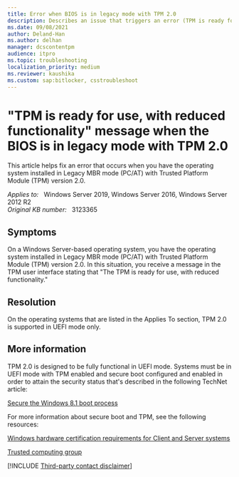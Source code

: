 ```yaml
---
title: Error when BIOS is in legacy mode with TPM 2.0
description: Describes an issue that triggers an error (TPM is ready for use, with reduced functionality) when the BIOS is in legacy mode with TPM 2.0.
ms.date: 09/08/2021
author: Deland-Han
ms.author: delhan
manager: dcscontentpm
audience: itpro
ms.topic: troubleshooting
localization_priority: medium
ms.reviewer: kaushika
ms.custom: sap:bitlocker, csstroubleshoot
---
```

# "TPM is ready for use, with reduced functionality" message when the BIOS is in legacy mode with TPM 2.0

This article helps fix an error that occurs when you have the operating system installed in Legacy MBR mode (PC/AT) with Trusted Platform Module (TPM) version 2.0.

_Applies to:_ &nbsp; Windows Server 2019, Windows Server 2016, Windows Server 2012 R2  
_Original KB number:_ &nbsp; 3123365

## Symptoms  

On a Windows Server-based operating system, you have the operating system installed in Legacy MBR mode (PC/AT) with Trusted Platform Module (TPM) version 2.0. In this situation, you receive a message in the TPM user interface stating that "The TPM is ready for use, with reduced functionality."

## Resolution

On the operating systems that are listed in the Applies To section, TPM 2.0 is supported in UEFI mode only.

## More information

TPM 2.0 is designed to be fully functional in UEFI mode. Systems must be in UEFI mode with TPM enabled and secure boot configured and enabled in order to attain the security status that's described in the following TechNet article:

[Secure the Windows 8.1 boot process](https://technet.microsoft.com/windows/dn168167.aspx)  

For more information about secure boot and TPM, see the following resources:

[Windows hardware certification requirements for Client and Server systems](https://msdn.microsoft.com/library/windows/hardware/jj128256)

[Trusted computing group](https://www.trustedcomputinggroup.org/)  

[!INCLUDE [Third-party contact disclaimer](../../includes/third-party-contact-disclaimer.md)]
